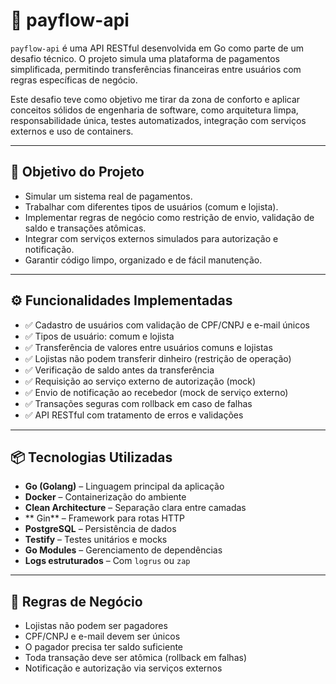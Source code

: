 # 💸 payflow-api

`payflow-api` é uma API RESTful desenvolvida em Go como parte de um desafio técnico. O projeto simula uma plataforma de pagamentos simplificada, permitindo transferências financeiras entre usuários com regras específicas de negócio.

Este desafio teve como objetivo me tirar da zona de conforto e aplicar conceitos sólidos de engenharia de software, como arquitetura limpa, responsabilidade única, testes automatizados, integração com serviços externos e uso de containers.

---

## 🧠 Objetivo do Projeto

- Simular um sistema real de pagamentos.
- Trabalhar com diferentes tipos de usuários (comum e lojista).
- Implementar regras de negócio como restrição de envio, validação de saldo e transações atômicas.
- Integrar com serviços externos simulados para autorização e notificação.
- Garantir código limpo, organizado e de fácil manutenção.

---

## ⚙️ Funcionalidades Implementadas

- ✅ Cadastro de usuários com validação de CPF/CNPJ e e-mail únicos
- ✅ Tipos de usuário: comum e lojista
- ✅ Transferência de valores entre usuários comuns e lojistas
- ✅ Lojistas não podem transferir dinheiro (restrição de operação)
- ✅ Verificação de saldo antes da transferência
- ✅ Requisição ao serviço externo de autorização (mock)
- ✅ Envio de notificação ao recebedor (mock de serviço externo)
- ✅ Transações seguras com rollback em caso de falhas
- ✅ API RESTful com tratamento de erros e validações

---

## 📦 Tecnologias Utilizadas

- **Go (Golang)** – Linguagem principal da aplicação
- **Docker** – Containerização do ambiente
- **Clean Architecture** – Separação clara entre camadas
- ** Gin** – Framework para rotas HTTP
- **PostgreSQL** – Persistência de dados
- **Testify** – Testes unitários e mocks
- **Go Modules** – Gerenciamento de dependências
- **Logs estruturados** – Com `logrus` ou `zap`

---

## 🔐 Regras de Negócio

- Lojistas não podem ser pagadores
- CPF/CNPJ e e-mail devem ser únicos
- O pagador precisa ter saldo suficiente
- Toda transação deve ser atômica (rollback em falhas)
- Notificação e autorização via serviços externos

